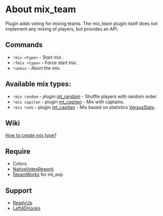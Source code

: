 # About mix_team
Plugin adds voting for mixing teams. The mix_team plugin itself does not implement any mixing of players, but provides an API. 

## Commands
* `!mix <type>` - Start mix <type>.
* `!fmix <type>` - Force start mix <type>.
* `!unmix` - Abort the mix.

## Available mix types:
* `!mix random` - plugin [mt_random](/addons/sourcemod/scripting/mt_random.sp) - Shuffle players with random order.
* `!mix capitan` - plugin [mt_capitan](/addons/sourcemod/scripting/mt_capitan.sp) - Mix with captains.
* `!mix rank` - plugin [mt_capitan](/addons/sourcemod/scripting/mt_capitan.sp) - Mix based on statistics [VersusStats](https://github.com/TouchMe-Inc/l4d2_versus_stats).

## Wiki
[How to create mix type?](https://github.com/TouchMe-Inc/l4d2_mix_team/wiki/How-to-create-mix-type%3F)

## Require
* Colors
* [NativeVotesRework](https://github.com/TouchMe-Inc/l4d2_nativevotes_rework)
* [SteamWorks](https://github.com/hexa-core-eu/SteamWorks) for mt_exp

## Support
* [ReadyUp](https://github.com/SirPlease/L4D2-Competitive-Rework/blob/master/addons/sourcemod/scripting/readyup.sp)
* [Left4DHooks](https://github.com/SilvDev/Left4DHooks)
